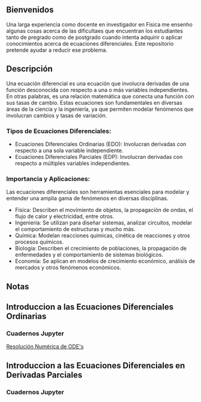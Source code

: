 



## Bienvenidos

Una larga experiencia como docente en investigador en Fisica me ensenho algunas cosas acerca de las dificultaes que encuentran los estudiantes tanto de pregrado como de postgrado cuando intenta adquirir o aplicar conocimientos acerca de ecuaciones diferenciales. Este repositorio pretende ayudar a reducir ese problema.

## Descripción

Una ecuación diferencial es una ecuación que involucra derivadas de una función desconocida con respecto a una o más variables independientes. En otras palabras, es una relación matemática que conecta una función con sus tasas de cambio. Estas ecuaciones son fundamentales en diversas áreas de la ciencia y la ingeniería, ya que permiten modelar fenómenos que involucran cambios y tasas de variación.

### Tipos de Ecuaciones Diferenciales:

* Ecuaciones Diferenciales Ordinarias (EDO): Involucran derivadas con respecto a una sola variable independiente.
* Ecuaciones Diferenciales Parciales (EDP): Involucran derivadas con respecto a múltiples variables independientes. 

### Importancia y Aplicaciones:

Las ecuaciones diferenciales son herramientas esenciales para modelar y entender una amplia gama de fenómenos en diversas disciplinas. 

* Física: Describen el movimiento de objetos, la propagación de ondas, el flujo de calor y electricidad, entre otros. 
* Ingeniería: Se utilizan para diseñar sistemas, analizar circuitos, modelar el comportamiento de estructuras y mucho más. 
* Química: Modelan reacciones químicas, cinética de reacciones y otros procesos químicos. 
* Biología: Describen el crecimiento de poblaciones, la propagación de enfermedades y el comportamiento de sistemas biológicos. 
* Economía: Se aplican en modelos de crecimiento económico, análisis de mercados y otros fenómenos económicos. 


## Notas


## Introduccion a las Ecuaciones Diferenciales Ordinarias

### Cuadernos Jupyter

[Resolución Numérica de ODE's](Cuadernos_Jupyter/Sol_Num_de_EDO.ipynb)


## Introduccion a las Ecuaciones Diferenciales en Derivadas Parciales

### Cuadernos Jupyter
